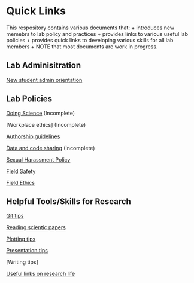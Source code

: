 
# Quick Links

This respository contains various documents that: 
    + introduces new memebrs to lab policy and practices 
    + provides links to various useful lab policies 
    + provides quick links to developing various skills for all lab members
    + NOTE that most documents are work in progress.

## Lab Adminisitration

[New student admin orientation](https://github.com/guttal/tee-tools/blob/master/new-student-admin.Rmd)

## Lab Policies

[Doing Science](https://github.com/guttal/tee-tools/blob/master/doing-science.Rmd) (Incomplete)

[Workplace ethics] (Incomplete) 

[Authorship guidelines](https://github.com/guttal/tee-tools/blob/master/guidelines-for-authorship.Rmd) 

[Data and code sharing](https://github.com/guttal/tee-tools/blob/master/data-code-sharing.Rmd) (Incomplete)

[Sexual Harassment Policy](https://github.com/guttal/tee-tools/blob/master/sexual-harassment.Rmd)

[Field Safety](https://github.com/guttal/tee-tools/blob/master/field-safety.Rmd) 

[Field Ethics](https://github.com/guttal/tee-tools/blob/master/field-ethics.Rmd) 

## Helpful Tools/Skills for Research

[Git tips](https://github.com/guttal/tee-tools/blob/master/git-tips.Rmd)

[Reading scientic papers](https://github.com/guttal/tee-tools/blob/master/how-to-read-papers.Rmd)

[Plotting tips](https://github.com/guttal/tee-tools/blob/master/plotting-tips.Rmd)

[Presentation tips](https://github.com/guttal/tee-tools/blob/master/presentation-tips.Rmd)

[Writing tips]

[Useful links on research life](https://github.com/guttal/tee-tools/blob/master/useful-articles.Rmd)
